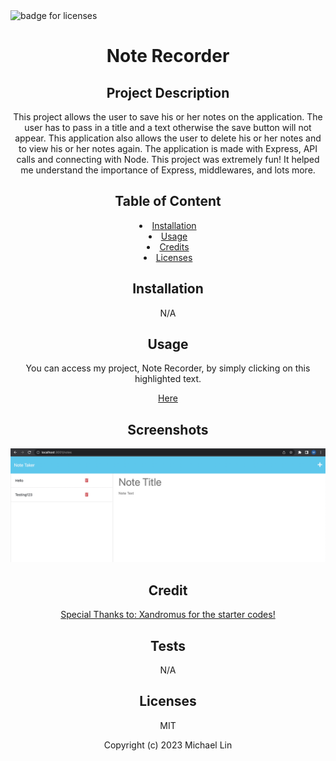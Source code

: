 <img src="https://img.shields.io/badge/Licenses-MIT-f39f37" alt="badge for licenses"> 
<h1 align="center">Note Recorder</h1>

<h2 align="center">Project Description</h2>
<p align="center">This project allows the user to save his or her notes on the application. The user has to pass in a title and a text otherwise the save button will not appear. This application also allows the user to delete his or her notes and to view his or her notes again. The application is made with Express, API calls and connecting with Node. This project was extremely fun! It helped me understand the importance of Express, middlewares, and lots more. </p>
   
<h2 align="center">Table of Content</h2>
<li align="center"><a href="#Installation">Installation</a></li>
<li align="center"><a href="#Usage">Usage</a></li>
<li align="center"><a href="#Credits">Credits</a></li>
<li align="center"><a href="#Licenses">Licenses</a></li>
     
<h2 align="center" id="Installation">Installation</h2>
<p align="center">N/A</p>
   
<h2 align="center" id="Usage">Usage</h2>
<p align="center">You can access my project, Note Recorder, by simply clicking on this highlighted text.</p>
<p align="center"><a href="https://nameless-meadow-28770.herokuapp.com/" target="_blank">Here</a></p>

<h2 align="center">Screenshots</h2>

![text](./Develop/public/assets/screenshots/Screen%20Shot%202023-03-02%20at%2010.50.49%20PM.png)

<h2 align="center" id="Credits">Credit</h2>
<p align="center"><a href="https://github.com/coding-boot-camp/miniature-eureka}" target="_blank">Special Thanks to: Xandromus for the starter codes!</a></p>

<h2 align="center">Tests</h2>
<p align="center">N/A</p>

<h2 align="center" id="Licenses">Licenses</h2>
<p align="center">MIT</p>

<p align="center">Copyright (c) 2023 Michael Lin</p>
